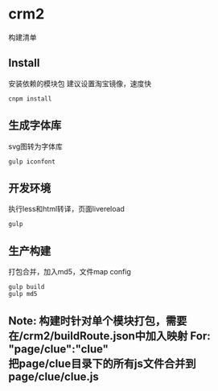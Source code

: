 crm2
========
构建清单

Install
-------

安装依赖的模块包
建议设置淘宝镜像，速度快

```
cnpm install
```

生成字体库
-----
svg图转为字体库
```
gulp iconfont
```

开发环境
-----
执行less和html转译，页面livereload
```
gulp
```

生产构建
-----
打包合并，加入md5，文件map config
```
gulp build
gulp md5
```

Note: 
	构建时针对单个模块打包，需要在/crm2/buildRoute.json中加入映射
	For: "page/clue":"clue"  
	把page/clue目录下的所有js文件合并到page/clue/clue.js
-------